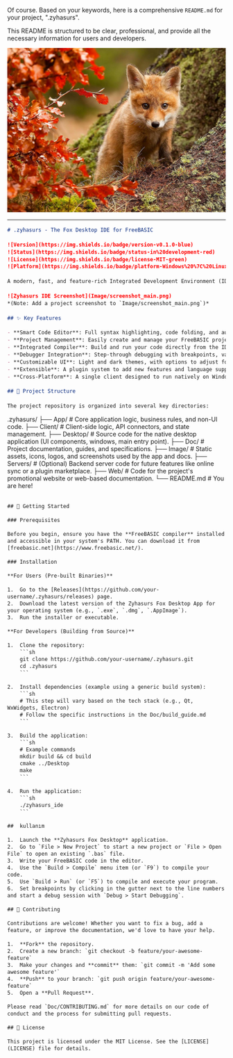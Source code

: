 Of course. Based on your keywords, here is a comprehensive `README.md` for your project, ".zyhasurs".

This README is structured to be clear, professional, and provide all the necessary information for users and developers.

<img src="../image/logon.jpg">

---

```markdown
# .zyhasurs - The Fox Desktop IDE for FreeBASIC

![Version](https://img.shields.io/badge/version-v0.1.0-blue)
![Status](https://img.shields.io/badge/status-in%20development-red)
![License](https://img.shields.io/badge/license-MIT-green)
![Platform](https://img.shields.io/badge/platform-Windows%20%7C%20Linux%20%7C%20macOS-lightgrey)

A modern, fast, and feature-rich Integrated Development Environment (IDE) built specifically for the **FreeBASIC** programming language. The Zyhasurs Fox Desktop client aims to provide a seamless and productive coding experience.

![Zyhasurs IDE Screenshot](Image/screenshot_main.png)
*(Note: Add a project screenshot to `Image/screenshot_main.png`)*

## ✨ Key Features

- **Smart Code Editor**: Full syntax highlighting, code folding, and auto-indentation for FreeBASIC (`.bas`, `.bi`).
- **Project Management**: Easily create and manage your FreeBASIC projects and files.
- **Integrated Compiler**: Build and run your code directly from the IDE using the FreeBASIC compiler (`fbc`).
- **Debugger Integration**: Step-through debugging with breakpoints, variable inspection, and call stack analysis.
- **Customizable UI**: Light and dark themes, with options to adjust fonts and layout.
- **Extensible**: A plugin system to add new features and language support in the future.
- **Cross-Platform**: A single client designed to run natively on Windows, macOS, and Linux.

## 📂 Project Structure

The project repository is organized into several key directories:

```
.zyhasurs/
├── App/            # Core application logic, business rules, and non-UI code.
├── Client/         # Client-side logic, API connectors, and state management.
├── Desktop/        # Source code for the native desktop application (UI components, windows, main entry point).
├── Doc/            # Project documentation, guides, and specifications.
├── Image/          # Static assets, icons, logos, and screenshots used by the app and docs.
├── Servers/        # (Optional) Backend server code for future features like online sync or a plugin marketplace.
├── Web/            # Code for the project's promotional website or web-based documentation.
└── README.md       # You are here!
```

## 🚀 Getting Started

### Prerequisites

Before you begin, ensure you have the **FreeBASIC compiler** installed and accessible in your system's PATH. You can download it from [freebasic.net](https://www.freebasic.net/).

### Installation

**For Users (Pre-built Binaries)**

1.  Go to the [Releases](https://github.com/your-username/.zyhasurs/releases) page.
2.  Download the latest version of the Zyhasurs Fox Desktop App for your operating system (e.g., `.exe`, `.dmg`, `.AppImage`).
3.  Run the installer or executable.

**For Developers (Building from Source)**

1.  Clone the repository:
    ```sh
    git clone https://github.com/your-username/.zyhasurs.git
    cd .zyhasurs
    ```

2.  Install dependencies (example using a generic build system):
    ```sh
    # This step will vary based on the tech stack (e.g., Qt, WxWidgets, Electron)
    # Follow the specific instructions in the Doc/build_guide.md
    ```

3.  Build the application:
    ```sh
    # Example commands
    mkdir build && cd build
    cmake ../Desktop
    make
    ```

4.  Run the application:
    ```sh
    ./zyhasurs_ide
    ```

##  kullanım

1.  Launch the **Zyhasurs Fox Desktop** application.
2.  Go to `File > New Project` to start a new project or `File > Open File` to open an existing `.bas` file.
3.  Write your FreeBASIC code in the editor.
4.  Use the `Build > Compile` menu item (or `F9`) to compile your code.
5.  Use `Build > Run` (or `F5`) to compile and execute your program.
6.  Set breakpoints by clicking in the gutter next to the line numbers and start a debug session with `Debug > Start Debugging`.

## 🤝 Contributing

Contributions are welcome! Whether you want to fix a bug, add a feature, or improve the documentation, we'd love to have your help.

1.  **Fork** the repository.
2.  Create a new branch: `git checkout -b feature/your-awesome-feature`
3.  Make your changes and **commit** them: `git commit -m 'Add some awesome feature'`
4.  **Push** to your branch: `git push origin feature/your-awesome-feature`
5.  Open a **Pull Request**.

Please read `Doc/CONTRIBUTING.md` for more details on our code of conduct and the process for submitting pull requests.

## 📄 License

This project is licensed under the MIT License. See the [LICENSE](LICENSE) file for details.
```
